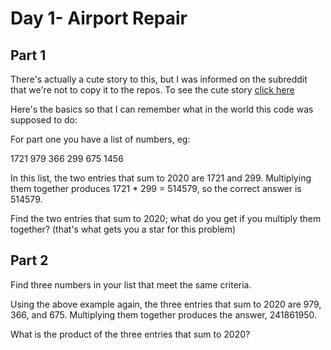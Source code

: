 # Day 1- Airport Repair

## Part 1

There's actually a cute story to this, but I was informed on the subreddit that we're not to copy it to the repos. To see the cute story [click here](https://adventofcode.com/2020/day/1)

Here's the basics so that I can remember what in the world this code was supposed to do: 

For part one you have a list of numbers, eg:

1721
979
366
299
675
1456

In this list, the two entries that sum to 2020 are 1721 and 299. Multiplying them together produces 1721 * 299 = 514579, so the correct answer is 514579.

Find the two entries that sum to 2020; what do you get if you multiply them together? (that's what gets you a star for this problem)

## Part 2

Find three numbers in your list that meet the same criteria.

Using the above example again, the three entries that sum to 2020 are 979, 366, and 675. Multiplying them together produces the answer, 241861950.

What is the product of the three entries that sum to 2020?
